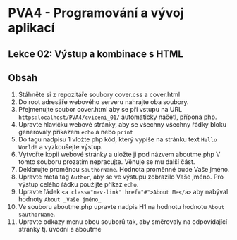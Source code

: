 # PVA4 - Programování a vývoj aplikací
## Lekce 02: Výstup a kombinace s HTML

## Obsah

1. Stáhněte si z repozitáře soubory cover.css a cover.html
2. Do root adresáře webového serveru nahrajte oba soubory.
3. Přejmenujte soubor cover.html aby se při vstupu na URL `https:localhost/PVA4/cviceni_01/` automaticky načetl, přípona php.
4. Upravte hlavičku webové stránky, aby se všechny všechny řádky bloku <head> generovaly příkazem `echo` a nebo `print`
5. Do tagu nadpisu 1 vložte php kód, který vypíše na stránku text `Hello World!` a vyzkoušejte výstup.
6. Vytvořte kopii webové stránky a uložte ji pod názvem aboutme.php V tomto souboru prozatím nepracujte. Věnuje se mu další část.
7. Deklarujte proměnou `$authorName`. Hodnota proměnné bude Vaše jméno.
8. Upravte meta tag `Author`, aby se ve výstupu zobrazilo Vaše jméno. Pro výstup celého řádku použijte příkaz `echo`.
9. Upravte řádek `<a class="nav-link" href="#">About Me</a>` aby nabýval hodnoty `About _Vaše jméno_`
10. Ve souboru aboutme.php upravte nadpis H1 na hodnotu hodnotu `About $authorName`. 
11. Upravte odkazy menu obou souborů tak, aby směrovaly na odpovídající stránky tj. úvodní a aboutme